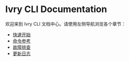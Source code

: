 # Ivry CLI Documentation

欢迎来到 Ivry CLI 文档中心。请使用左侧导航浏览各个章节：
- [快速开始](getting-started.md)
- [命令参考](reference.md)
- [故障排查](troubleshooting.md)
- [更新日志](changelog.md)